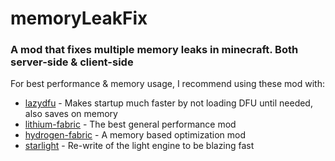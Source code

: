 # memoryLeakFix
### A mod that fixes multiple memory leaks in minecraft. Both server-side & client-side

For best performance & memory usage, I recommend using these mod with:

- [lazydfu](https://github.com/astei/lazydfu) - Makes startup much faster by not loading DFU until needed, also saves on memory
- [lithium-fabric](https://github.com/CaffeineMC/lithium-fabric) - The best general performance mod
- [hydrogen-fabric](https://github.com/CaffeineMC/hydrogen-fabric) - A memory based optimization mod
- [starlight](https://github.com/PaperMC/Starlight) - Re-write of the light engine to be blazing fast
